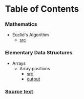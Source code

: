 # Table of Contents
### Mathematics
- Euclid's Algorithm
	- [src](./src/EuclidsAlgorithm.c)

### Elementary Data Structures
- Arrays
	- Array positions
		- [src](./src/ArrayPositions.c)
		- [output](./src/outputTXT/ArrayPositions.txt)

### [Source text](http://index-of.co.uk/Algorithms/Algorithms%20in%20C.pdf)